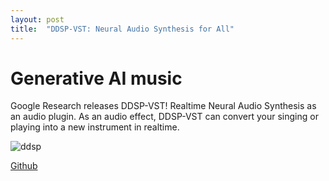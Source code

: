 ```yaml
---
layout: post
title:  "DDSP-VST: Neural Audio Synthesis for All"
---
```


# Generative AI music

Google Research releases DDSP-VST! Realtime Neural Audio Synthesis as an audio plugin.
As an audio effect, DDSP-VST can convert your singing or playing into a new instrument in realtime.

![ddsp](/assets/parti.png)

[Github](https://github.com/magenta/ddsp-vst)

